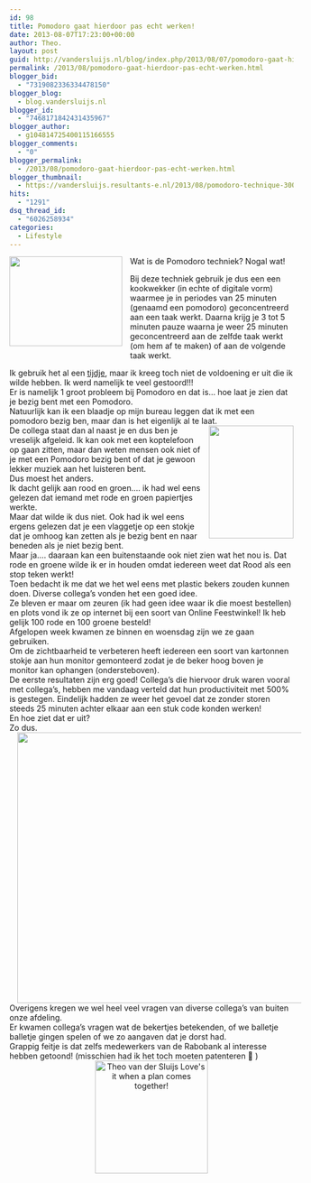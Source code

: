 ```yaml
---
id: 98
title: Pomodoro gaat hierdoor pas echt werken!
date: 2013-08-07T17:23:00+00:00
author: Theo.
layout: post
guid: http://vandersluijs.nl/blog/index.php/2013/08/07/pomodoro-gaat-hierdoor-pas-echt-werken/
permalink: /2013/08/pomodoro-gaat-hierdoor-pas-echt-werken.html
blogger_bid:
  - "7319082336334478150"
blogger_blog:
  - blog.vandersluijs.nl
blogger_id:
  - "7468171842431435967"
blogger_author:
  - g104814725400115166555
blogger_comments:
  - "0"
blogger_permalink:
  - /2013/08/pomodoro-gaat-hierdoor-pas-echt-werken.html
blogger_thumbnail:
  - https://vandersluijs.resultants-e.nl/2013/08/pomodoro-technique-300x239.jpg
hits:
  - "1291"
dsq_thread_id:
  - "6026258934"
categories:
  - Lifestyle
---
```

<div style="clear: both; text-align: center;">
  <a href=https://vandersluijs.resultants-e.nl/2013/08/pomodoro-technique.jpg" style="clear: left; float: left; margin-bottom: 1em; margin-right: 1em;"><img border="0" height="159" src="https://vandersluijs.resultants-e.nl/2013/08/pomodoro-technique-300x239.jpg" width="200" /></a>
</div>

Wat is de Pomodoro techniek? Nogal wat!

Bij deze techniek gebruik je dus een een kookwekker (in echte of digitale vorm) waarmee je in periodes van 25 minuten (genaamd een pomodoro) geconcentreerd aan een taak werkt. Daarna krijg je 3 tot 5 minuten pauze waarna je weer 25 minuten geconcentreerd aan de zelfde taak werkt (om hem af te maken) of aan de volgende taak werkt.

<div>
</div>

<div>
</div>

<div>
  Ik gebruik het al een <a href="https://www.vandersluijs.nl/algemeen/wat-is-pomodoro-en-wat-kan-ik-ermee/" target="_blank">tijdje</a>, maar ik kreeg toch niet de voldoening er uit die ik wilde hebben. Ik werd namelijk te veel gestoord!!!<br /><!--more-->Er is namelijk 1 groot probleem bij Pomodoro en dat is&#8230; hoe laat je zien dat je bezig bent met een Pomodoro.
</div>

<div>
</div>

<div>
  Natuurlijk kan ik een blaadje op mijn bureau leggen dat ik met een pomodoro bezig ben, maar dan is het eigenlijk al te laat.
</div>

<div>
</div>

<div>
  <a href="http://4.bp.blogspot.com/-AoXwYLV8xPE/UgKAyHVC0PI/AAAAAAAAR5Q/NRYwUaiQpt4/s1600/20130801_200221_Burgemeester+C.+Koertstraat.jpg" style="clear: right; float: right; margin-bottom: 1em; margin-left: 1em;"><img border="0" height="200" src="http://4.bp.blogspot.com/-AoXwYLV8xPE/UgKAyHVC0PI/AAAAAAAAR5Q/NRYwUaiQpt4/s200/20130801_200221_Burgemeester+C.+Koertstraat.jpg" width="150" /></a>De collega staat dan al naast je en dus ben je vreselijk afgeleid. Ik kan ook met een koptelefoon op gaan zitten, maar dan weten mensen ook niet of je met een Pomodoro bezig bent of dat je gewoon lekker muziek aan het luisteren bent.
</div>

<div>
</div>

<div>
  Dus moest het anders.
</div>

<div>
</div>

<div>
  Ik dacht gelijk aan rood en groen&#8230;. ik had wel eens gelezen dat iemand met rode en groen papiertjes werkte.
</div>

<div>
  Maar dat wilde ik dus niet. Ook had ik wel eens ergens gelezen dat je een vlaggetje op een stokje dat je omhoog kan zetten als je bezig bent en naar beneden als je niet bezig bent.
</div>

<div>
</div>

<div>
  Maar ja&#8230;. daaraan kan een buitenstaande ook niet zien wat het nou is. Dat rode en groene wilde ik er in houden omdat iedereen weet dat Rood als een stop teken werkt!
</div>

<div>
</div>

<div>
  Toen bedacht ik me dat we het wel eens met plastic bekers zouden kunnen doen. Diverse collega&#8217;s vonden het een goed idee.
</div>

<div>
</div>

<div>
  Ze bleven er maar om zeuren (ik had geen idee waar ik die moest bestellen) en plots vond ik ze op internet bij een soort van Online Feestwinkel! Ik heb gelijk 100 rode en 100 groene besteld!
</div>

<div>
</div>

<div>
  Afgelopen week kwamen ze binnen en woensdag zijn we ze gaan gebruiken.
</div>

<div>
</div>

<div>
  Om de zichtbaarheid te verbeteren heeft iedereen een soort van kartonnen stokje aan hun monitor gemonteerd zodat je de beker hoog boven je monitor kan ophangen (ondersteboven).
</div>

<div>
</div>

<div>
  De eerste resultaten zijn erg goed! Collega&#8217;s die hiervoor druk waren vooral met collega&#8217;s, hebben me vandaag verteld dat hun productiviteit met 500% is gestegen. Eindelijk hadden ze weer het gevoel dat ze zonder storen steeds 25 minuten achter elkaar aan een stuk code konden werken!
</div>

<div>
</div>

<div>
  En hoe ziet dat er uit?
</div>

<div>
</div>

<div>
  Zo dus.
</div>

<div>
</div>

<div style="clear: both; text-align: center;">
  <a href=https://vandersluijs.resultants-e.nl/2013/08/theo_van_der_sluijs_pomodoro_time.jpg" style="margin-left: 1em; margin-right: 1em;"><img border="0" height="480" src="https://vandersluijs.resultants-e.nl/2013/08/theo_van_der_sluijs_pomodoro_time-300x225.jpg" width="640" /></a>
</div>

<div style="clear: both; text-align: center;">
</div>

<div style="clear: both; text-align: left;">
  Overigens kregen we wel heel veel vragen van diverse collega&#8217;s van buiten onze afdeling.
</div>

<div style="clear: both; text-align: left;">
  Er kwamen collega&#8217;s vragen wat de bekertjes betekenden, of we balletje balletje gingen spelen of we zo aangaven dat je dorst had.
</div>

<div style="clear: both; text-align: left;">
</div>

<div style="clear: both; text-align: left;">
  Grappig feitje is dat zelfs medewerkers van de Rabobank al interesse hebben getoond! (misschien had ik het toch moeten patenteren 🙂 )
</div>

<div style="clear: both; text-align: left;">
</div>

<div style="clear: both; text-align: center;">
  <a href=https://vandersluijs.resultants-e.nl/2013/08/photo-1-.jpg" style="margin-left: 1em; margin-right: 1em;"><img alt="Theo van der Sluijs Love's it when a plan comes together!" border="0" height="200" src="https://vandersluijs.resultants-e.nl/2013/08/photo-1--300x300.jpg" title="Theo van der Sluijs Love's it when a plan comes together!" width="200" /></a>
</div>

<div style="clear: both; text-align: left;">
</div>

<div>
</div>